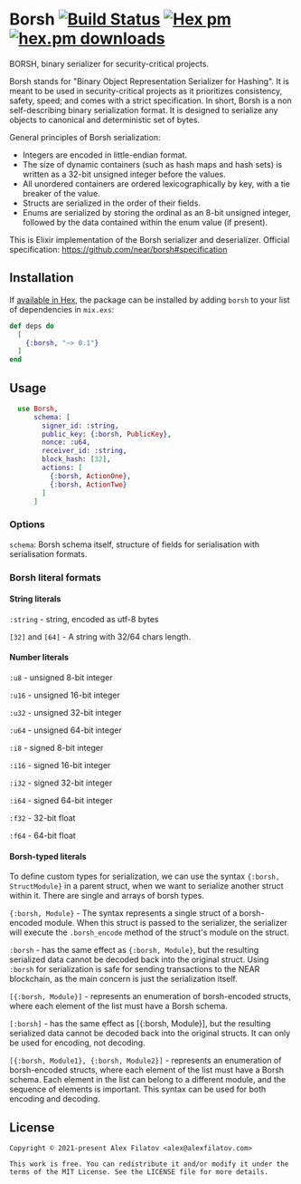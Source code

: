 # Borsh [![Build Status](https://github.com/alexfilatov/borsh/workflows/CI/badge.svg?branch=main)](https://github.com/alexfilatov/borsh/actions?query=workflow%3ACI) [![Hex pm](https://img.shields.io/hexpm/v/borsh.svg?style=flat)](https://hex.pm/packages/borsh) [![hex.pm downloads](https://img.shields.io/hexpm/dt/borsh.svg?style=flat)](https://hex.pm/packages/borsh)

BORSH, binary serializer for security-critical projects.

Borsh stands for "Binary Object Representation Serializer for Hashing".
It is meant to be used in security-critical projects as it prioritizes consistency, safety, speed;
and comes with a strict specification.
In short, Borsh is a non self-describing binary serialization format.
It is designed to serialize any objects to canonical and deterministic set of bytes.

General principles of Borsh serialization:

- Integers are encoded in little-endian format.
- The size of dynamic containers (such as hash maps and hash sets) is written as a 32-bit unsigned integer before the values.
- All unordered containers are ordered lexicographically by key, with a tie breaker of the value.
- Structs are serialized in the order of their fields.
- Enums are serialized by storing the ordinal as an 8-bit unsigned integer, followed by the data contained within the enum value (if present).

This is Elixir implementation of the Borsh serializer and deserializer.
Official specification: https://github.com/near/borsh#specification

## Installation

If [available in Hex](https://hex.pm/docs/publish), the package can be installed by adding `borsh` to your list of
dependencies in `mix.exs`:

```elixir
def deps do
  [
    {:borsh, "~> 0.1"}
  ]
end
```

## Usage

```elixir
  use Borsh,
      schema: [
        signer_id: :string,
        public_key: {:borsh, PublicKey},
        nonce: :u64,
        receiver_id: :string,
        block_hash: [32],
        actions: [
          {:borsh, ActionOne}, 
          {:borsh, ActionTwo}
        ]
      ]
```

### Options

`schema`:
Borsh schema itself, structure of fields for serialisation with serialisation formats.

### Borsh literal formats

#### String literals

`:string` - string, encoded as utf-8 bytes

`[32]` and `[64]` - A string with 32/64 chars length.

#### Number literals

`:u8` - unsigned 8-bit integer

`:u16` - unsigned 16-bit integer

`:u32` - unsigned 32-bit integer

`:u64` - unsigned 64-bit integer

`:i8` - signed 8-bit integer

`:i16` - signed 16-bit integer

`:i32` - signed 32-bit integer

`:i64` - signed 64-bit integer

`:f32` - 32-bit float

`:f64` - 64-bit float

#### Borsh-typed literals

To define custom types for serialization, we can use the syntax `{:borsh, StructModule}` in a parent struct, when we
want to serialize another struct within it. There are single and arrays of borsh types. 

`{:borsh, Module}` - The syntax represents a single struct of a borsh-encoded module. When this struct is passed to the
serializer, the serializer will execute the `.borsh_encode` method of the struct's module on the struct.

`:borsh` - has the same effect as `{:borsh, Module}`, but the resulting serialized data cannot be decoded back into the
original struct. Using `:borsh` for serialization is safe for sending transactions to the NEAR blockchain, as the main
concern is just the serialization itself.

`[{:borsh, Module}]` - represents an enumeration of borsh-encoded structs, where each element of the list must have a
Borsh schema.

`[:borsh]` - has the same effect as [{:borsh, Module}], but the resulting serialized data cannot be decoded back into
the original structs. It can only be used for encoding, not decoding.

`[{:borsh, Module1}, {:borsh, Module2}]` - represents an enumeration of borsh-encoded structs, where each element
of the list must have a Borsh schema. Each element in the list can belong to a different module, and the sequence of
elements is important. This syntax can be used for both encoding and decoding.

## License

    Copyright © 2021-present Alex Filatov <alex@alexfilatov.com>

    This work is free. You can redistribute it and/or modify it under the
    terms of the MIT License. See the LICENSE file for more details.
